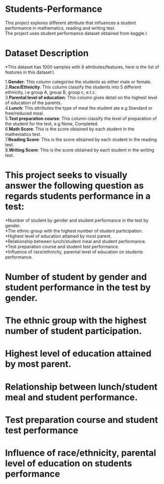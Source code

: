 # Students-Performance
This project explores different attribute that influences a student performance in mathematics, reading and writing test.\
The project uses student performance dataset obtained from kaggle.\

# Dataset Description

*This dataset has 1000 samples with 8 attributes/features, here is the list of features in this dataset:\

1.**Gender**: This column categorise the students as either male or female.\
2.**Race/Ethnicity**: This column classify the students into 5 different ethnicity, i.e group A, group B, group c, e.t.c.\
3.**Parental level of education**: This column gives detail on the highest level of education of the parents.\
4.**Lunch**: This attributes the type of meal the student ate e.g Standard or free/reduced meal.\
5.**Test preparation course**: This column classify the level of preparation of the student for the test, e.g None, Completed.\
6.**Math Score**: This is the score obtained by each student in the mathematics test.\
7.**Reading Score**: This is the score obtained by each student in the reading test.\
8.**Writing Score**: This is the score obtained by each student in the writing test.


# This project seeks to visually answer the following question as regards students performance in a test:
*Number of student by gender and student performance in the test by gender.\
*The ethnic group with the highest number of student participation.\
*Highest level of education attained by most parent.\
*Relationship between lunch/student meal and student performance.\
*Test preparation course and student test performance.\
*Influence of race/ethnicity, parental level of education on students performance.

# Number of student by gender and student performance in the test by gender.


# The ethnic group with the highest number of student participation.


# Highest level of education attained by most parent.


# Relationship between lunch/student meal and student performance.


# Test preparation course and student test performance


# Influence of race/ethnicity, parental level of education on students performance

